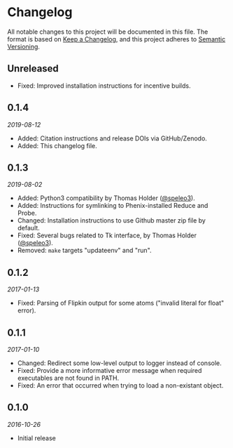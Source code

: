 # Changelog

All notable changes to this project will be documented in this file.  The format is based on [Keep a Changelog][kacl], and this project adheres to [Semantic Versioning][semver].

  [kacl]: https://keepachangelog.com/en/1.0.0/
  [semver]: https://semver.org/spec/v2.0.0.html


## Unreleased

- Fixed: Improved installation instructions for incentive builds.

## 0.1.4

*2019-08-12*

- Added: Citation instructions and release DOIs via GitHub/Zenodo.
- Added: This changelog file.


## 0.1.3

*2019-08-02*

- Added: Python3 compatibility by Thomas Holder ([@speleo3][]).
- Added: Instructions for symlinking to Phenix-installed Reduce and Probe.
- Changed: Installation instructions to use Github master zip file by default.
- Fixed: Several bugs related to Tk interface, by Thomas Holder ([@speleo3][]).
- Removed: `make` targets "updateenv" and "run".


## 0.1.2

*2017-01-13*

- Fixed: Parsing of Flipkin output for some atoms ("invalid literal for float" error).

## 0.1.1

*2017-01-10*

- Changed: Redirect some low-level output to logger instead of console.
- Fixed: Provide a more informative error message when required executables are not found in PATH.
- Fixed: An error that occurred when trying to load a non-existant object.


## 0.1.0

*2016-10-26*

- Initial release


<!-- Contributor GitHub Profile Links -->
  [@speleo3]: https://github.com/speleo3
